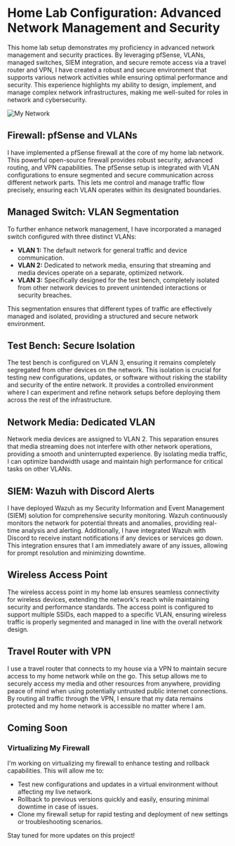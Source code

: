 # Home Lab Configuration: Advanced Network Management and Security

This home lab setup demonstrates my proficiency in advanced network management and security practices. By leveraging pfSense, VLANs, managed switches, SIEM integration, and secure remote access via a travel router and VPN, I have created a robust and secure environment that supports various network activities while ensuring optimal performance and security. This experience highlights my ability to design, implement, and manage complex network infrastructures, making me well-suited for roles in network and cybersecurity.

![My Network](https://github.com/BrandonRoos/Home-Lab/assets/28285286/5f763551-966a-4570-b032-2314acaba761)



## Firewall: pfSense and VLANs

I have implemented a pfSense firewall at the core of my home lab network. This powerful open-source firewall provides robust security, advanced routing, and VPN capabilities. The pfSense setup is integrated with VLAN configurations to ensure segmented and secure communication across different network parts. This lets me control and manage traffic flow precisely, ensuring each VLAN operates within its designated boundaries.

## Managed Switch: VLAN Segmentation
To further enhance network management, I have incorporated a managed switch configured with three distinct VLANs:

-  **VLAN 1:** The default network for general traffic and device communication.
-  **VLAN 2:** Dedicated to network media, ensuring that streaming and media devices operate on a separate, optimized network.
-  **VLAN 3:**  Specifically designed for the test bench, completely isolated from other network devices to prevent unintended interactions or security breaches.

  This segmentation ensures that different types of traffic are effectively managed and isolated, providing a structured and secure network environment.

  ## Test Bench: Secure Isolation

  The test bench is configured on VLAN 3, ensuring it remains completely segregated from other devices on the network. This isolation is crucial for testing new configurations, updates, or software without risking the stability and security of the entire network. It provides a controlled environment where I can experiment and refine network setups before deploying them across the rest of the infrastructure.

  ## Network Media: Dedicated VLAN
 
  Network media devices are assigned to VLAN 2. This separation ensures that media streaming does not interfere with other network operations, providing a smooth and uninterrupted experience. By isolating media traffic, I can optimize bandwidth usage and maintain high performance for critical tasks on other VLANs.

  ## SIEM: Wazuh with Discord Alerts
  
I have deployed Wazuh as my Security Information and Event Management (SIEM) solution for comprehensive security monitoring. Wazuh continuously monitors the network for potential threats and anomalies, providing real-time analysis and alerting. Additionally, I have integrated Wazuh with Discord to receive instant notifications if any devices or services go down. This integration ensures that I am immediately aware of any issues, allowing for prompt resolution and minimizing downtime.

## Wireless Access Point

The wireless access point in my home lab ensures seamless connectivity for wireless devices, extending the network's reach while maintaining security and performance standards. The access point is configured to support multiple SSIDs, each mapped to a specific VLAN, ensuring wireless traffic is properly segmented and managed in line with the overall network design.

## Travel Router with VPN

I use a travel router that connects to my house via a VPN to maintain secure access to my home network while on the go. This setup allows me to securely access my media and other resources from anywhere, providing peace of mind when using potentially untrusted public internet connections. By routing all traffic through the VPN, I ensure that my data remains protected and my home network is accessible no matter where I am.

## Coming Soon

### Virtualizing My Firewall

I'm working on virtualizing my firewall to enhance testing and rollback capabilities. This will allow me to:

- Test new configurations and updates in a virtual environment without affecting my live network.
- Rollback to previous versions quickly and easily, ensuring minimal downtime in case of issues.
- Clone my firewall setup for rapid testing and deployment of new settings or troubleshooting scenarios.


Stay tuned for more updates on this project!

  


